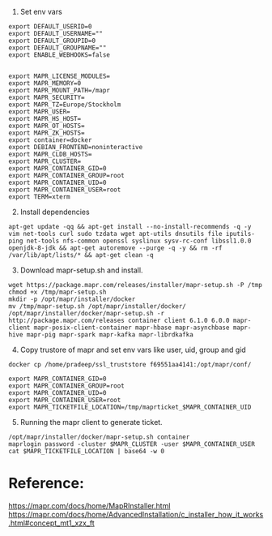 
1. Set env vars 

```
export DEFAULT_USERID=0
export DEFAULT_USERNAME=""
export DEFAULT_GROUPID=0
export DEFAULT_GROUPNAME=""
export ENABLE_WEBHOOKS=false


export MAPR_LICENSE_MODULES=
export MAPR_MEMORY=0
export MAPR_MOUNT_PATH=/mapr
export MAPR_SECURITY=
export MAPR_TZ=Europe/Stockholm
export MAPR_USER=
export MAPR_HS_HOST=
export MAPR_OT_HOSTS=
export MAPR_ZK_HOSTS=
export container=docker
export DEBIAN_FRONTEND=noninteractive
export MAPR_CLDB_HOSTS=
export MAPR_CLUSTER=
export MAPR_CONTAINER_GID=0
export MAPR_CONTAINER_GROUP=root
export MAPR_CONTAINER_UID=0
export MAPR_CONTAINER_USER=root
export TERM=xterm
```


2. Install dependencies 
```
apt-get update -qq && apt-get install --no-install-recommends -q -y vim net-tools curl sudo tzdata wget apt-utils dnsutils file iputils-ping net-tools nfs-common openssl syslinux sysv-rc-conf libssl1.0.0 openjdk-8-jdk && apt-get autoremove --purge -q -y && rm -rf /var/lib/apt/lists/* && apt-get clean -q
```


3. Download mapr-setup.sh and install.
```
wget https://package.mapr.com/releases/installer/mapr-setup.sh -P /tmp
chmod +x /tmp/mapr-setup.sh
mkdir -p /opt/mapr/installer/docker
mv /tmp/mapr-setup.sh /opt/mapr/installer/docker/
/opt/mapr/installer/docker/mapr-setup.sh -r http://package.mapr.com/releases container client 6.1.0 6.0.0 mapr-client mapr-posix-client-container mapr-hbase mapr-asynchbase mapr-hive mapr-pig mapr-spark mapr-kafka mapr-librdkafka
```

4. Copy trustore of mapr and set env vars like user, uid, group and gid
``` 
docker cp /home/pradeep/ssl_truststore f69551aa4141:/opt/mapr/conf/

export MAPR_CONTAINER_GID=0
export MAPR_CONTAINER_GROUP=root
export MAPR_CONTAINER_UID=0
export MAPR_CONTAINER_USER=root
export MAPR_TICKETFILE_LOCATION=/tmp/maprticket_$MAPR_CONTAINER_UID
```


5. Running the mapr client to generate ticket.
```
/opt/mapr/installer/docker/mapr-setup.sh container
maprlogin password -cluster $MAPR_CLUSTER -user $MAPR_CONTAINER_USER 
cat $MAPR_TICKETFILE_LOCATION | base64 -w 0
```

# Reference:
https://mapr.com/docs/home/MapRInstaller.html
https://mapr.com/docs/home/AdvancedInstallation/c_installer_how_it_works.html#concept_mt1_xzx_ft
